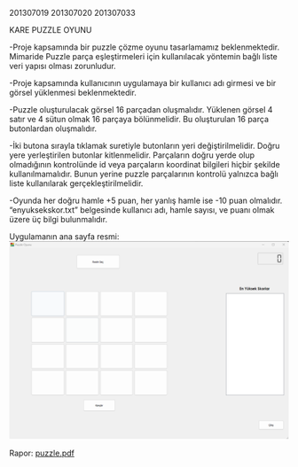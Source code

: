 
201307019
201307020
201307033

KARE PUZZLE OYUNU

-Proje kapsamında bir puzzle çözme oyunu tasarlamamız beklenmektedir. Mimaride Puzzle parça eşleştirmeleri için kullanılacak yöntemin bağlı liste veri yapısı olması zorunludur.

-Proje kapsamında kullanıcının uygulamaya bir kullanıcı adı girmesi ve bir görsel yüklenmesi beklenmektedir. 

-Puzzle oluşturulacak görsel 16 parçadan oluşmalıdır. Yüklenen görsel 4 satır ve 4 sütun olmak 16 parçaya bölünmelidir. Bu oluşturulan 16 parça butonlardan oluşmalıdır. 

-İki butona sırayla tıklamak suretiyle butonların yeri değiştirilmelidir. Doğru yere yerleştirilen butonlar kitlenmelidir. Parçaların doğru yerde olup olmadığının kontrolünde id veya parçaların koordinat bilgileri hiçbir şekilde kullanılmamalıdır. Bunun yerine puzzle parçalarının kontrolü yalnızca bağlı liste kullanılarak gerçekleştirilmelidir. 

-Oyunda her doğru hamle +5 puan, her yanlış hamle ise -10 puan olmalıdır. “enyuksekskor.txt” belgesinde kullanıcı adı, hamle sayısı, ve puanı olmak üzere üç bilgi bulunmalıdır.  

Uygulamanın ana sayfa resmi:
![ana sayfanın ekran görüntüsü](images\ssimage.png)

Rapor:
[puzzle.pdf](https://github.com/Zehraan/puzzle/blob/fbb3109dcdaf1eb44cfdfaa4dffa5a4d5b477f3c/url.pdf)

